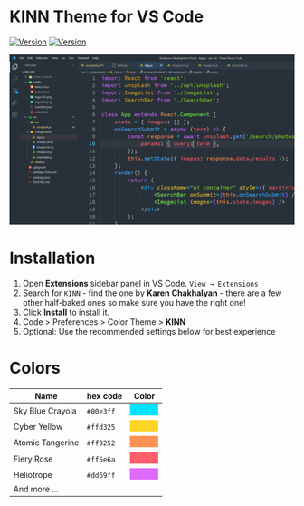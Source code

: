 # KINN Theme for VS Code

[![Version](https://vsmarketplacebadge.apphb.com/version/kinn-theme.kinn-theme-vscode.svg)](https://marketplace.visualstudio.com/items?itemName=kinn-theme.kinn-theme-vscode) [![Version](https://vsmarketplacebadge.apphb.com/rating-star/kinn-theme.kinn-theme-vscode.svg)](https://marketplace.visualstudio.com/items?itemName=kinn-theme.kinn-theme-vscode)

<!--
<img src="https://forthebadge.com/images/badges/built-with-love.svg" width="150px" height="auto" /> -->

![Preview](./images/syntax.png)

# Installation

1. Open **Extensions** sidebar panel in VS Code. `View → Extensions`
2. Search for `KINN` - find the one by **Karen Chakhalyan** - there are a few other half-baked ones so make sure you have the right one!
3. Click **Install** to install it.
4. Code > Preferences > Color Theme > **KINN**
5. Optional: Use the recommended settings below for best experience

# Colors

| Name             | hex code  | Color                                                                    |
| ---------------- | --------- | ------------------------------------------------------------------------ |
| Sky Blue Crayola | `#00e3ff` | <img src="./images/png/sky-blue-crayola.png" width="50px" height="20px"> |
| Cyber Yellow     | `#ffd325` | <img src="./images/png/cyber-yellow.png" width="50px" height="20px">     |
| Atomic Tangerine | `#ff9252` | <img src="./images/png/atomic-tangerine.png" width="50px" height="20px"> |
| Fiery Rose       | `#ff5e6a` | <img src="./images/png/fiery-rose.png" width="50px" height="20px">       |
| Heliotrope       | `#dd69ff` | <img src="./images/png/heliotrope.png" width="50px" height="20px">       |
| And more ...     |           |                                                                          |
